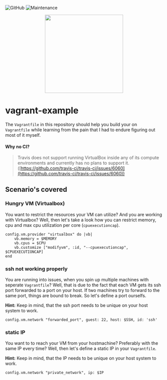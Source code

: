 ![GitHub](https://img.shields.io/github/license/ckaserer/vagrant-example)
![Maintenance](https://img.shields.io/maintenance/yes/2019)

<p align="center">
<img width=250px src="https://s3.amazonaws.com/hashicorp-marketing-web-assets/brand/Vagrant_PrimaryLogo_FullColor.HkZvQyRr6g.svg">
</p>

# vagrant-example

The `Vagrantfile` in this repository should help you build your on `Vagrantfile` while learning from the pain that I had to endure figuring out most of it myself.

#### Why no CI?
> Travis does not support running VirtualBox inside any of its compute environments and currently has no plans to support it. ([https://github.com/travis-ci/travis-ci/issues/6060](https://github.com/travis-ci/travis-ci/issues/6060))

## Scenario's covered

### Hungry VM (Virtualbox)
You want to restrict the resources your VM can utilize? And you are working with Virtualbox? Well, then let's take a look how you can restrict memory, cpu and max cpu utilization per core (`cpuexecutioncap`).

```
config.vm.provider "virtualbox" do |vb|
    vb.memory = $MEMORY
    vb.cpus = $CPU
    vb.customize ["modifyvm", :id, "--cpuexecutioncap", $CPUEXECUTIONCAP]
end
```

### ssh not working properly
You are running into issues, when you spin up multiple machines with seperate `Vagrantfile`? Well, that is due to the fact that each VM gets its ssh port forwarded to a port on your host. If two machines try to forward to the same port, things are bound to break. So let's define a port ourselfs.

**Hint:** Keep in mind, that the ssh port needs to be unique on your host system to work.

```
config.vm.network "forwarded_port", guest: 22, host: $SSH, id: 'ssh'
```
  
### static IP

You want to to reach your VM from your hostmachine? Preferably with the same IP every time? Well, then let's define a static IP in your `Vagrantfile`. 

**Hint:** Keep in mind, that the IP needs to be unique on your host system to work.

```
config.vm.network "private_network", ip: $IP
```


